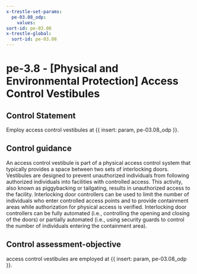 ```yaml
---
x-trestle-set-params:
  pe-03.08_odp:
    values:
sort-id: pe-03.08
x-trestle-global:
  sort-id: pe-03.08
---
```


# pe-3.8 - \[Physical and Environmental Protection\] Access Control Vestibules

## Control Statement

Employ access control vestibules at {{ insert: param, pe-03.08_odp }}.

## Control guidance

An access control vestibule is part of a physical access control system that typically provides a space between two sets of interlocking doors. Vestibules are designed to prevent unauthorized individuals from following authorized individuals into facilities with controlled access. This activity, also known as piggybacking or tailgating, results in unauthorized access to the facility. Interlocking door controllers can be used to limit the number of individuals who enter controlled access points and to provide containment areas while authorization for physical access is verified. Interlocking door controllers can be fully automated (i.e., controlling the opening and closing of the doors) or partially automated (i.e., using security guards to control the number of individuals entering the containment area).

## Control assessment-objective

access control vestibules are employed at {{ insert: param, pe-03.08_odp }}.
